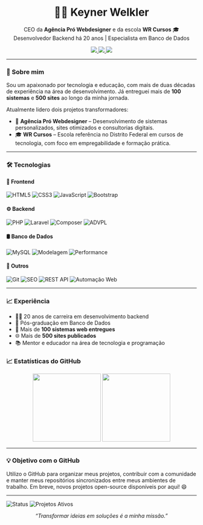 <h1 align="center">👨‍💻 Keyner Welkler</h1>

<p align="center">
  CEO da <strong>Agência Pró Webdesigner</strong> e da escola <strong>WR Cursos</strong> 🎓<br>
  Desenvolvedor Backend há 20 anos | Especialista em Banco de Dados
</p>

<p align="center">
  <a href="https://www.keyner.dev.br" target="_blank">
    <img src="https://img.shields.io/badge/Portfólio-000?style=for-the-badge&logo=google-chrome&logoColor=white" />
  </a>
  <a href="https://www.linkedin.com/in/keynerwelkler" target="_blank">
    <img src="https://img.shields.io/badge/LinkedIn-0A66C2?style=for-the-badge&logo=linkedin&logoColor=white" />
  </a>
  <a href="https://www.instagram.com/keynerwelkler" target="_blank">
    <img src="https://img.shields.io/badge/Instagram-E4405F?style=for-the-badge&logo=instagram&logoColor=white" />
  </a>
</p>

---

### 👋 Sobre mim

Sou um apaixonado por tecnologia e educação, com mais de duas décadas de experiência na área de desenvolvimento. Já entreguei mais de **100 sistemas** e **500 sites** ao longo da minha jornada.

Atualmente lidero dois projetos transformadores:
- 🚀 **Agência Pró Webdesigner** – Desenvolvimento de sistemas personalizados, sites otimizados e consultorias digitais.
- 🎓 **WR Cursos** – Escola referência no Distrito Federal em cursos de tecnologia, com foco em empregabilidade e formação prática.

---

### 🛠️ Tecnologias 

#### 🎨 Frontend
![HTML5](https://img.shields.io/badge/-HTML5-E34F26?style=flat-square&logo=html5&logoColor=white)
![CSS3](https://img.shields.io/badge/-CSS3-1572B6?style=flat-square&logo=css3&logoColor=white)
![JavaScript](https://img.shields.io/badge/-JavaScript-F7DF1E?style=flat-square&logo=javascript&logoColor=black)
![Bootstrap](https://img.shields.io/badge/-Bootstrap-563D7C?style=flat-square&logo=bootstrap&logoColor=white)

#### ⚙️ Backend
![PHP](https://img.shields.io/badge/-PHP-777BB4?style=flat-square&logo=php&logoColor=white)
![Laravel](https://img.shields.io/badge/-Laravel-F55247?style=flat-square&logo=laravel&logoColor=white)
![Composer](https://img.shields.io/badge/-Composer-885630?style=flat-square&logo=composer&logoColor=white)
![ADVPL](https://img.shields.io/badge/-ADVPL-004A7C?style=flat-square&logo=totvs&logoColor=white)

#### 🛢️ Banco de Dados
![MySQL](https://img.shields.io/badge/-MySQL-005C84?style=flat-square&logo=mysql&logoColor=white)
![Modelagem](https://img.shields.io/badge/-Modelagem%20de%20Dados-6C757D?style=flat-square)
![Performance](https://img.shields.io/badge/-Otimização%20de%20Consultas-20C997?style=flat-square)

#### 🧰 Outros
![Git](https://img.shields.io/badge/-Git-F05032?style=flat-square&logo=git&logoColor=white)
![SEO](https://img.shields.io/badge/-SEO-0F9D58?style=flat-square&logo=google&logoColor=white)
![REST API](https://img.shields.io/badge/-REST%20API-006B8F?style=flat-square&logo=api&logoColor=white)
![Automação Web](https://img.shields.io/badge/-Automação%20Web-007ACC?style=flat-square&logo=zapier&logoColor=white)


---

### 📈 Experiência

- 👨‍💻 20 anos de carreira em desenvolvimento backend
- 🧠 Pós-graduação em Banco de Dados
- 🧩 Mais de **100 sistemas web entregues**
- 🌐 Mais de **500 sites publicados**
- 📚 Mentor e educador na área de tecnologia e programação


### 📈 Estatísticas do GitHub

<p align="center">
  <img height="180em" src="https://github-readme-stats.vercel.app/api?username=keynerwelkler&show_icons=true&theme=github_dark&count_private=true" />
  <img height="180em" src="https://github-readme-stats.vercel.app/api/top-langs/?username=keynerwelkler&layout=compact&langs_count=10&theme=github_dark" />
</p>

---

### 💡 Objetivo com o GitHub

Utilizo o GitHub para organizar meus projetos, contribuir com a comunidade e manter meus repositórios sincronizados entre meus ambientes de trabalho. Em breve, novos projetos open-source disponíveis por aqui! 😄

---

![Status](https://img.shields.io/badge/Disponível%20para%20freelas-yes-success?style=flat-square)
![Projetos Ativos](https://img.shields.io/badge/Projetos%20Open--Source-em%20andamento-blue?style=flat-square)


<p align="center">
  <em>“Transformar ideias em soluções é a minha missão.”</em>
</p>
